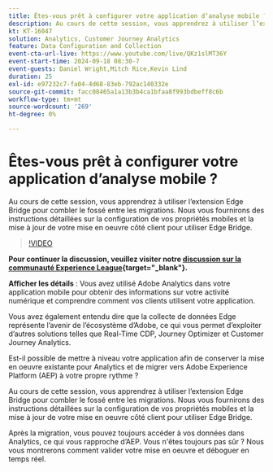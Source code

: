 ```yaml
---
title: Êtes-vous prêt à configurer votre application d’analyse mobile ?
description: Au cours de cette session, vous apprendrez à utiliser l’extension Edge Bridge pour combler le fossé entre les migrations. Nous vous fournirons des instructions détaillées sur la configuration de vos propriétés mobiles et la mise à jour de votre mise en oeuvre côté client pour utiliser Edge Bridge.
kt: KT-16047
solution: Analytics, Customer Journey Analytics
feature: Data Configuration and Collection
event-cta-url-live: https://www.youtube.com/live/QKz1slMT36Y
event-start-time: 2024-09-18 08:30-7
event-guests: Daniel Wright,Mitch Rice,Kevin Lind
duration: 25
exl-id: e97232c7-fa04-4d68-83eb-792ac140332e
source-git-commit: facc08465a1a13b3b4ca1bfaa8f993bdbeff8c6b
workflow-type: tm+mt
source-wordcount: '269'
ht-degree: 0%

---
```


# Êtes-vous prêt à configurer votre application d’analyse mobile ?

Au cours de cette session, vous apprendrez à utiliser l’extension Edge Bridge pour combler le fossé entre les migrations. Nous vous fournirons des instructions détaillées sur la configuration de vos propriétés mobiles et la mise à jour de votre mise en oeuvre côté client pour utiliser Edge Bridge.

>[!VIDEO](https://video.tv.adobe.com/v/3434575/?quality=12&learn=on)


**Pour continuer la discussion, veuillez visiter notre [discussion sur la communauté Experience League](https://experienceleaguecommunities.adobe.com/t5/adobe-experience-platform/experience-league-live-post-session-discussion-are-you-ready-to/m-p/704990#M550){target="_blank"}.**

**Afficher les détails** :
Vous avez utilisé Adobe Analytics dans votre application mobile pour obtenir des informations sur votre activité numérique et comprendre comment vos clients utilisent votre application.

Vous avez également entendu dire que la collecte de données Edge représente l’avenir de l’écosystème d’Adobe, ce qui vous permet d’exploiter d’autres solutions telles que Real-Time CDP, Journey Optimizer et Customer Journey Analytics.

Est-il possible de mettre à niveau votre application afin de conserver la mise en oeuvre existante pour Analytics et de migrer vers Adobe Experience Platform (AEP) à votre propre rythme ?

Au cours de cette session, vous apprendrez à utiliser l’extension Edge Bridge pour combler le fossé entre les migrations. Nous vous fournirons des instructions détaillées sur la configuration de vos propriétés mobiles et la mise à jour de votre mise en oeuvre côté client pour utiliser Edge Bridge.

Après la migration, vous pouvez toujours accéder à vos données dans Analytics, ce qui vous rapproche d’AEP. Vous n&#39;êtes toujours pas sûr ? Nous vous montrerons comment valider votre mise en oeuvre et déboguer en temps réel.

